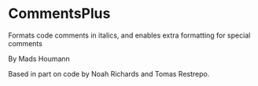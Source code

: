 CommentsPlus
============

Formats code comments in italics, and enables extra formatting for special comments

By Mads Houmann

Based in part on code by Noah Richards and Tomas Restrepo.
